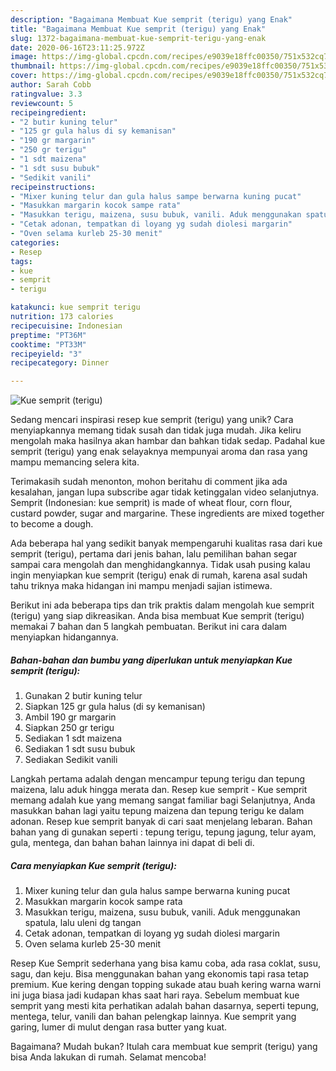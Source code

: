 ```yaml
---
description: "Bagaimana Membuat Kue semprit (terigu) yang Enak"
title: "Bagaimana Membuat Kue semprit (terigu) yang Enak"
slug: 1372-bagaimana-membuat-kue-semprit-terigu-yang-enak
date: 2020-06-16T23:11:25.972Z
image: https://img-global.cpcdn.com/recipes/e9039e18ffc00350/751x532cq70/kue-semprit-terigu-foto-resep-utama.jpg
thumbnail: https://img-global.cpcdn.com/recipes/e9039e18ffc00350/751x532cq70/kue-semprit-terigu-foto-resep-utama.jpg
cover: https://img-global.cpcdn.com/recipes/e9039e18ffc00350/751x532cq70/kue-semprit-terigu-foto-resep-utama.jpg
author: Sarah Cobb
ratingvalue: 3.3
reviewcount: 5
recipeingredient:
- "2 butir kuning telur"
- "125 gr gula halus di sy kemanisan"
- "190 gr margarin"
- "250 gr terigu"
- "1 sdt maizena"
- "1 sdt susu bubuk"
- "Sedikit vanili"
recipeinstructions:
- "Mixer kuning telur dan gula halus sampe berwarna kuning pucat"
- "Masukkan margarin kocok sampe rata"
- "Masukkan terigu, maizena, susu bubuk, vanili. Aduk menggunakan spatula, lalu uleni dg tangan"
- "Cetak adonan, tempatkan di loyang yg sudah diolesi margarin"
- "Oven selama kurleb 25-30 menit"
categories:
- Resep
tags:
- kue
- semprit
- terigu

katakunci: kue semprit terigu 
nutrition: 173 calories
recipecuisine: Indonesian
preptime: "PT36M"
cooktime: "PT33M"
recipeyield: "3"
recipecategory: Dinner

---
```



![Kue semprit (terigu)](https://img-global.cpcdn.com/recipes/e9039e18ffc00350/751x532cq70/kue-semprit-terigu-foto-resep-utama.jpg)

Sedang mencari inspirasi resep kue semprit (terigu) yang unik? Cara menyiapkannya memang tidak susah dan tidak juga mudah. Jika keliru mengolah maka hasilnya akan hambar dan bahkan tidak sedap. Padahal kue semprit (terigu) yang enak selayaknya mempunyai aroma dan rasa yang mampu memancing selera kita.

Terimakasih sudah menonton, mohon beritahu di comment jika ada kesalahan, jangan lupa subscribe agar tidak ketinggalan video selanjutnya. Semprit (Indonesian: kue semprit) is made of wheat flour, corn flour, custard powder, sugar and margarine. These ingredients are mixed together to become a dough.

Ada beberapa hal yang sedikit banyak mempengaruhi kualitas rasa dari kue semprit (terigu), pertama dari jenis bahan, lalu pemilihan bahan segar sampai cara mengolah dan menghidangkannya. Tidak usah pusing kalau ingin menyiapkan kue semprit (terigu) enak di rumah, karena asal sudah tahu triknya maka hidangan ini mampu menjadi sajian istimewa.


Berikut ini ada beberapa tips dan trik praktis dalam mengolah kue semprit (terigu) yang siap dikreasikan. Anda bisa membuat Kue semprit (terigu) memakai 7 bahan dan 5 langkah pembuatan. Berikut ini cara dalam menyiapkan hidangannya.

<!--inarticleads1-->

##### Bahan-bahan dan bumbu yang diperlukan untuk menyiapkan Kue semprit (terigu):

1. Gunakan 2 butir kuning telur
1. Siapkan 125 gr gula halus (di sy kemanisan)
1. Ambil 190 gr margarin
1. Siapkan 250 gr terigu
1. Sediakan 1 sdt maizena
1. Sediakan 1 sdt susu bubuk
1. Sediakan Sedikit vanili


Langkah pertama adalah dengan mencampur tepung terigu dan tepung maizena, lalu aduk hingga merata dan. Resep kue semprit - Kue semprit memang adalah kue yang memang sangat familiar bagi Selanjutnya, Anda masukkan bahan lagi yaitu tepung maizena dan tepung terigu ke dalam adonan. Resep kue semprit banyak di cari saat menjelang lebaran. Bahan bahan yang di gunakan seperti : tepung terigu, tepung jagung, telur ayam, gula, mentega, dan bahan bahan lainnya ini dapat di beli di. 

<!--inarticleads2-->

##### Cara menyiapkan Kue semprit (terigu):

1. Mixer kuning telur dan gula halus sampe berwarna kuning pucat
1. Masukkan margarin kocok sampe rata
1. Masukkan terigu, maizena, susu bubuk, vanili. Aduk menggunakan spatula, lalu uleni dg tangan
1. Cetak adonan, tempatkan di loyang yg sudah diolesi margarin
1. Oven selama kurleb 25-30 menit


Resep Kue Semprit sederhana yang bisa kamu coba, ada rasa coklat, susu, sagu, dan keju. Bisa menggunakan bahan yang ekonomis tapi rasa tetap premium. Kue kering dengan topping sukade atau buah kering warna warni ini juga biasa jadi kudapan khas saat hari raya. Sebelum membuat kue semprit yang mesti kita perhatikan adalah bahan dasarnya, seperti tepung, mentega, telur, vanili dan bahan pelengkap lainnya. Kue semprit yang garing, lumer di mulut dengan rasa butter yang kuat. 

Bagaimana? Mudah bukan? Itulah cara membuat kue semprit (terigu) yang bisa Anda lakukan di rumah. Selamat mencoba!
